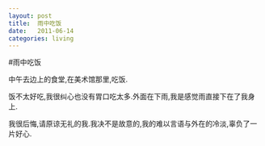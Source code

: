```yaml
---
layout: post
title:  雨中吃饭
date:   2011-06-14
categories: living
---  
```



#雨中吃饭  

中午去边上的食堂,在美术馆那里,吃饭.

饭不太好吃,我很纠心也没有胃口吃太多.外面在下雨,我是感觉雨直接下在了我身上.

我很后悔,请原谅无礼的我.我决不是故意的,我的难以言语与外在的冷淡,辜负了一片好心.